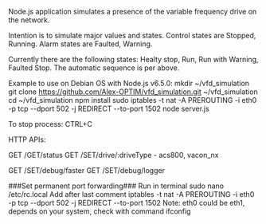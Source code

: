 Node.js application simulates a presence of the variable frequency drive on the network.

Intention is to simulate major values and states.
Control states are Stopped, Running.
Alarm states are Faulted, Warning.

Currently there are the following states: Healty stop, Run, Run with Warning, Faulted Stop.
The automatic sequence is per above.

Example to use on Debian OS with Node.js v6.5.0:
    mkdir ~/vfd_simulation
    git clone https://github.com/Alex-OPTIM/vfd_simulation.git ~/vfd_simulation
    cd ~/vfd_simulation
    npm install
    sudo iptables -t nat -A PREROUTING -i eth0 -p tcp --dport 502 -j REDIRECT --to-port 1502
    node server.js

To stop process:
CTRL+C

HTTP APIs:

GET /GET/status
GET /SET/drive/:driveType  - acs800, vacon_nx
 
GET /SET/debug/faster
GET /SET/debug/logger


###Set permanent port forwarding###
Run in terminal
    sudo nano /etc/rc.local
Add after last comment
    iptables -t nat -A PREROUTING -i eth0 -p tcp --dport 502 -j REDIRECT --to-port 1502
Note: eth0 could be eth1, depends on your system, check with command ifconfig